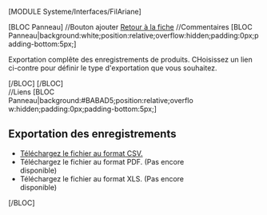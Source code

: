 [MODULE Systeme/Interfaces/FilAriane]
<div id="Container">
    <div id="Arbo">
            [BLOC Panneau]
                    //Bouton ajouter
                    <a href="/[!Query!]" class="KEBouton">Retour à la fiche</a>
                //Commentaires
                [BLOC Panneau|background:white;position:relative;overflow:hidden;padding:0px;padding-bottom:5px;]
                    <p>
                        Exportation complête des enregistrements de produits.
                        CHoisissez un lien ci-contre pour définir le type d'exportation que vous souhaitez.
                    </p>
                [/BLOC]
            [/BLOC]
    </div>
    <div id="Data">
        <div style="overflow:hidden;width:74%;float:left;">
                //Liens
                [BLOC Panneau|background:#BABAD5;position:relative;overflow:hidden;padding:0px;padding-bottom:5px;]
                    <h2>Exportation des enregistrements</h2>
                    <ul>
                        <li><a href="/Products/Registration/ExportCsv.csv" rel="link">Téléchargez le fichier au format CSV.</a></li>
                        <li>Téléchargez le fichier au format PDF. (Pas encore disponible)</li>
                        <li>Téléchargez le fichier au format XLS. (Pas encore disponible)</li>
                    </ul>
                [/BLOC]
        </div>
    </div>
</div>
